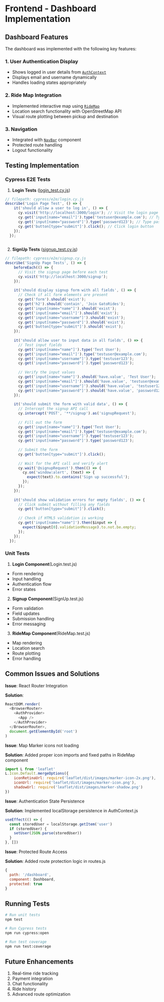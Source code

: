 # Frontend - Dashboard Implementation 

## Dashboard Features
The dashboard was implemented with the following key features:  

### 1. User Authentication Display
- Shows logged in user details from [`AuthContext`](GatoRide/frontend/src/context/AuthContext.js)
- Displays email and username dynamically
- Handles loading states appropriately

### 2. Ride Map Integration
- Implemented interactive map using [`RideMap`](GatoRide/frontend/src/components/RideMap.js)
- Location search functionality with OpenStreetMap API
- Visual route plotting between pickup and destination

### 3. Navigation
- Integrated with [`NavBar`](GatoRide/frontend/src/components/NavBar.js) component
- Protected route handling
- Logout functionality

## Testing Implementation

### Cypress E2E Tests
1. **Login Tests** ([login_test.cy.js](cypress/e2e/login_test.cy.js))
```javascript
// filepath: cypress/e2e/login.cy.js
describe('Login Page Test', () => {
    it('should allow a user to log in', () => {
      cy.visit('http://localhost:3000/login'); // Visit the login page
      cy.get('input[name="email"]').type('testuser@example.com'); // Type email
      cy.get('input[name="password"]').type('password123'); // Type password
      cy.get('button[type="submit"]').click(); // Click login button
    });
  });
  
```
2. **SignUp Tests** ([signup_test.cy.js](cypress/e2e/signup_test.cy.js))
```javascript
// filepath: cypress/e2e/signup.cy.js
describe('SignUp Page Tests', () => {
    beforeEach(() => {
      // Visit the signup page before each test
      cy.visit('http://localhost:3000/signup');
    });
  
    it('should display signup form with all fields', () => {
      // Check if all form elements are present
      cy.get('form').should('exist');
      cy.get('h2').should('contain', 'Join GatoRides');
      cy.get('input[name="name"]').should('exist');
      cy.get('input[name="email"]').should('exist');
      cy.get('input[name="username"]').should('exist');
      cy.get('input[name="password"]').should('exist');
      cy.get('button[type="submit"]').should('exist');
    });
  
    it('should allow user to input data in all fields', () => {
      // Test input fields
      cy.get('input[name="name"]').type('Test User');
      cy.get('input[name="email"]').type('testuser@example.com');
      cy.get('input[name="username"]').type('testuser123');
      cy.get('input[name="password"]').type('password123');
  
      // Verify the input values
      cy.get('input[name="name"]').should('have.value', 'Test User');
      cy.get('input[name="email"]').should('have.value', 'testuser@example.com');
      cy.get('input[name="username"]').should('have.value', 'testuser123');
      cy.get('input[name="password"]').should('have.value', 'password123');
    });
  
    it('should submit the form with valid data', () => {
      // Intercept the signup API call
      cy.intercept('POST', '**/signup').as('signupRequest');
  
      // Fill out the form
      cy.get('input[name="name"]').type('Test User');
      cy.get('input[name="email"]').type('testuser@example.com');
      cy.get('input[name="username"]').type('testuser123');
      cy.get('input[name="password"]').type('password123');
  
      // Submit the form
      cy.get('button[type="submit"]').click();
  
      // Wait for the API call and verify alert
      cy.wait('@signupRequest').then(() => {
        cy.on('window:alert', (text) => {
          expect(text).to.contains('Sign up successful');
        });
      });
    });
  
    it('should show validation errors for empty fields', () => {
      // Click submit without filling any fields
      cy.get('button[type="submit"]').click();
  
      // Check if HTML5 validation is working
      cy.get('input[name="name"]').then($input => {
        expect($input[0].validationMessage).to.not.be.empty;
      });
    });
  });
```

### Unit Tests
1. **Login Component**(Login.test.js)
* Form rendering
* Input handling
* Authentication flow
* Error states
2. **Signup Component**(SignUp.test.js)
* Form validation
* Field updates
* Submission handling
* Error messaging
3. **RideMap Component**(RideMap.test.js)
* Map rendering
* Location search
* Route plotting
* Error handling

## Common Issues and Solutions

**Issue**: React Router Integration

**Solution**:
```javascript
ReactDOM.render(
  <BrowserRouter>
    <AuthProvider>
      <App />
    </AuthProvider>
  </BrowserRouter>,
  document.getElementById('root')
)
```

**Issue**: Map Marker icons not loading

**Solution**: Added proper icon imports and fixed paths in RideMap component
```javascript
import L from 'leaflet'
L.Icon.Default.mergeOptions({
    iconRetinaUrl: require('leaflet/dist/images/marker-icon-2x.png'),
    iconUrl: require('leaflet/dist/images/marker-icon.png'),
    shadowUrl: require('leaflet/dist/images/marker-shadow.png')
})
```  

**Issue**: Authentication State Persistence  

**Solution**: Implemented localStorage persistence in AuthContext.js
```javascript
useEffect(() => {
  const storedUser = localStorage.getItem('user')
  if (storedUser) {
    setUser(JSON.parse(storedUser))
  }
}, [])
```  
**Issue**: Protected Route Access  

**Solution**: Added route protection logic in routes.js  
```javascript
{
  path: '/dashboard',
  component: Dashboard,
  protected: true
}
```  

## Running Tests

```bash
# Run unit tests
npm test

# Run Cypress tests
npm run cypress:open

# Run test coverage
npm run test:coverage
```

## Future Enhancements

1. Real-time ride tracking
2. Payment integration
3. Chat functionality
4. Ride history
5. Advanced route optimization
